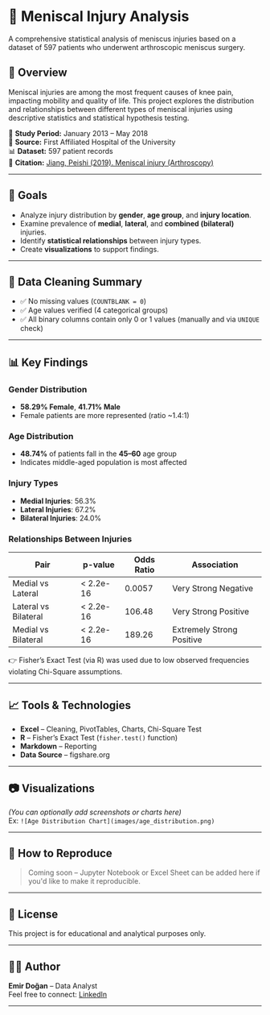# 🦵 Meniscal Injury Analysis

A comprehensive statistical analysis of meniscus injuries based on a dataset of 597 patients who underwent arthroscopic meniscus surgery.

## 📌 Overview

Meniscal injuries are among the most frequent causes of knee pain, impacting mobility and quality of life. This project explores the distribution and relationships between different types of meniscal injuries using descriptive statistics and statistical hypothesis testing.

📅 **Study Period:** January 2013 – May 2018  
🏥 **Source:** First Affiliated Hospital of the University  
📊 **Dataset:** 597 patient records  
🔗 **Citation:** [Jiang, Peishi (2019). Meniscal injury (Arthroscopy)](https://doi.org/10.6084/m9.figshare.11309312.v1)

---

## 🎯 Goals

- Analyze injury distribution by **gender**, **age group**, and **injury location**.
- Examine prevalence of **medial**, **lateral**, and **combined (bilateral)** injuries.
- Identify **statistical relationships** between injury types.
- Create **visualizations** to support findings.

---

## 🧼 Data Cleaning Summary

- ✅ No missing values (`COUNTBLANK = 0`)
- ✅ Age values verified (4 categorical groups)
- ✅ All binary columns contain only 0 or 1 values (manually and via `UNIQUE` check)

---

## 📊 Key Findings

### Gender Distribution
- **58.29% Female**, **41.71% Male**
- Female patients are more represented (ratio ~1.4:1)

### Age Distribution
- **48.74%** of patients fall in the **45–60** age group  
- Indicates middle-aged population is most affected

### Injury Types
- **Medial Injuries**: 56.3%  
- **Lateral Injuries**: 67.2%  
- **Bilateral Injuries**: 24.0%  

### Relationships Between Injuries

| Pair | p-value | Odds Ratio | Association |
|------|---------|------------|-------------|
| Medial vs Lateral | < 2.2e-16 | 0.0057 | Very Strong Negative |
| Lateral vs Bilateral | < 2.2e-16 | 106.48 | Very Strong Positive |
| Medial vs Bilateral | < 2.2e-16 | 189.26 | Extremely Strong Positive |

👉 Fisher’s Exact Test (via R) was used due to low observed frequencies violating Chi-Square assumptions.

---

## 📈 Tools & Technologies

- **Excel** – Cleaning, PivotTables, Charts, Chi-Square Test
- **R** – Fisher’s Exact Test (`fisher.test()` function)
- **Markdown** – Reporting
- **Data Source** – figshare.org

---

## 📷 Visualizations

*(You can optionally add screenshots or charts here)*  
Ex: `![Age Distribution Chart](images/age_distribution.png)`

---

## 🧩 How to Reproduce

> Coming soon – Jupyter Notebook or Excel Sheet can be added here if you'd like to make it reproducible.

---

## 📄 License

This project is for educational and analytical purposes only.

---

## 🙋‍♂️ Author

**Emir Doğan** – Data Analyst  
Feel free to connect: [LinkedIn](#)

---

